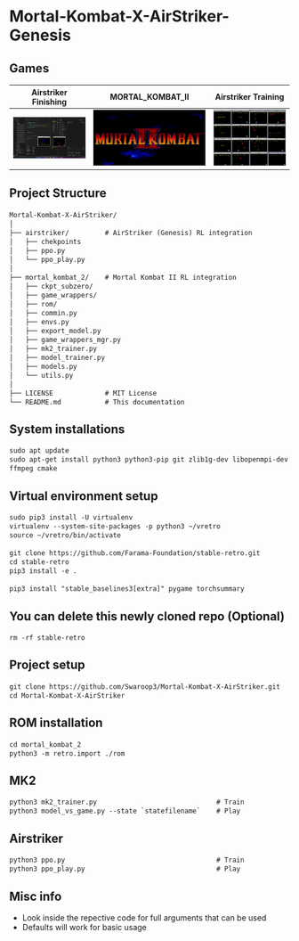 # Mortal-Kombat-X-AirStriker-Genesis

## Games
Airstriker Finishing           |  MORTAL_KOMBAT_II |  Airstriker Training
:-------------------------:|:-------------------------:|:-------------------------:
![Airstr_Game_over](./screenshots/Airstr_Game_over.png) | ![MORTAL_KOMBAT_II](./screenshots/MORTAL_KOMBAT_II.png) | ![airstriker_envs_demo](./screenshots/airstriker_envs_demo.png)


## Project Structure
```
Mortal-Kombat-X-AirStriker/
│
├── airstriker/         # AirStriker (Genesis) RL integration
│   ├── chekpoints
│   ├── ppo.py
│   └── ppo_play.py
│
├── mortal_kombat_2/    # Mortal Kombat II RL integration
│   ├── ckpt_subzero/
│   ├── game_wrappers/
│   ├── rom/
│   ├── commin.py
│   ├── envs.py
│   ├── export_model.py
│   ├── game_wrappers_mgr.py
│   ├── mk2_trainer.py
│   ├── model_trainer.py
│   ├── models.py
│   └── utils.py
│
├── LICENSE             # MIT License
└── README.md           # This documentation
```

## System installations
```
sudo apt update
sudo apt-get install python3 python3-pip git zlib1g-dev libopenmpi-dev ffmpeg cmake
```

## Virtual environment setup
```
sudo pip3 install -U virtualenv
virtualenv --system-site-packages -p python3 ~/vretro
source ~/vretro/bin/activate

git clone https://github.com/Farama-Foundation/stable-retro.git
cd stable-retro
pip3 install -e .

pip3 install "stable_baselines3[extra]" pygame torchsummary
```

## You can delete this newly cloned repo (Optional)
```
rm -rf stable-retro
```

## Project setup
```
git clone https://github.com/Swaroop3/Mortal-Kombat-X-AirStriker.git
cd Mortal-Kombat-X-AirStriker
```

## ROM installation
```
cd mortal_kombat_2
python3 -m retro.import ./rom
```

## MK2
```
python3 mk2_trainer.py                              # Train
python3 model_vs_game.py --state `statefilename`    # Play
```

## Airstriker
```
python3 ppo.py                                      # Train 
python3 ppo_play.py                                 # Play
```

## Misc info

*   Look inside the repective code for full arguments that can be used
*   Defaults will work for basic usage

